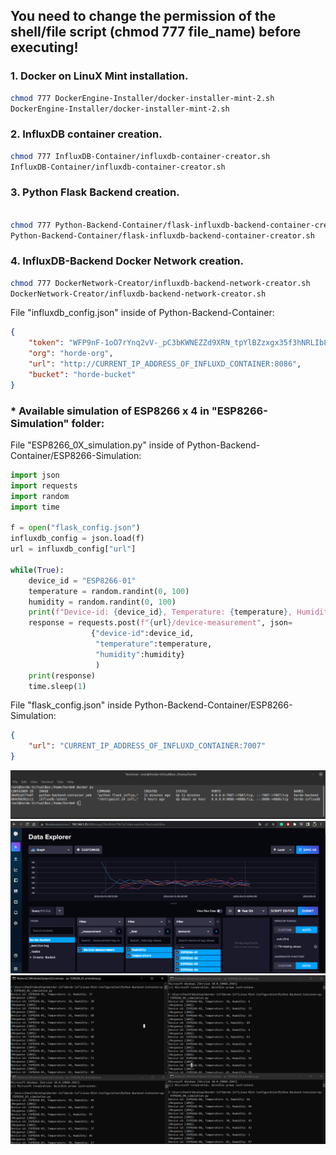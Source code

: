 ## You need to change the permission of the shell/file script (chmod 777 file_name) before executing!

### 1. Docker on LinuX Mint installation.

```sh
chmod 777 DockerEngine-Installer/docker-installer-mint-2.sh
DockerEngine-Installer/docker-installer-mint-2.sh
```

### 2. InfluxDB container creation.

```sh
chmod 777 InfluxDB-Container/influxdb-container-creator.sh
InfluxDB-Container/influxdb-container-creator.sh
```

### 3. Python Flask Backend creation.

```sh

chmod 777 Python-Backend-Container/flask-influxdb-backend-container-creator.sh
Python-Backend-Container/flask-influxdb-backend-container-creator.sh
```

### 4. InfluxDB-Backend Docker Network creation.

```sh
chmod 777 DockerNetwork-Creator/influxdb-backend-network-creator.sh
DockerNetwork-Creator/influxdb-backend-network-creator.sh
```

File "influxdb_config.json" inside of Python-Backend-Container:

```json
{
	"token": "WFP9nF-1oO7rYnq2vV-_pC3bKWNEZZd9XRN_tpYlBZzxgx35f3hNRLIb8C_6DmTB0Weq9HpCViqOu0FGqYxMvg==",
	"org": "horde-org",
	"url": "http://CURRENT_IP_ADDRESS_OF_INFLUXD_CONTAINER:8086",
	"bucket": "horde-bucket"
}
```
### * Available simulation of ESP8266 x 4 in "ESP8266-Simulation" folder:

File "ESP8266_0X_simulation.py" inside of Python-Backend-Container/ESP8266-Simulation:

```py
import json
import requests
import random
import time

f = open("flask_config.json")
influxdb_config = json.load(f)
url = influxdb_config["url"]

while(True):
    device_id = "ESP8266-01"
    temperature = random.randint(0, 100)
    humidity = random.randint(0, 100)
    print(f"Device-id: {device_id}, Temperature: {temperature}, Humidity: {humidity}")
    response = requests.post(f"{url}/device-measurement", json=
                  {"device-id":device_id, 
                   "temperature":temperature, 
                   "humidity":humidity}
                   )
    print(response)
    time.sleep(1)
```
File  "flask_config.json" inside Python-Backend-Container/ESP8266-Simulation:

```json
{
	"url": "CURRENT_IP_ADDRESS_OF_INFLUXD_CONTAINER:7007"
}
```

![Screenshot](Flask-InfluxDB-Docker-Working.png)
![Screenshot](InfluxDB-Charts.png)
![Screenshot](ESP8266-Simulation.png)